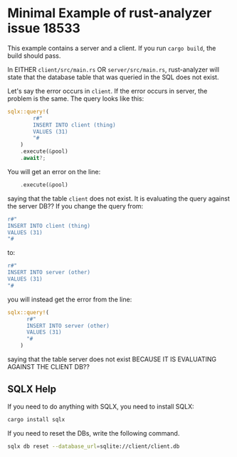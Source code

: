 # Minimal Example of rust-analyzer issue 18533
This example contains a server and a client.
If you run ``cargo build``, the build should pass.

In EITHER ``client/src/main.rs`` OR ``server/src/main.rs``, rust-analyzer will state 
that the database table that was queried in the SQL does not exist.

Let's say the error occurs in ``client``. If the error occurs in server, the 
problem is the same.
The query looks like this:

```rust 
sqlx::query!(
        r#"
        INSERT INTO client (thing)
        VALUES (31)
        "#
    )
    .execute(&pool)
    .await?;
```
You will get an error on the line:
```rust
    .execute(&pool)
```
saying that the table ``client`` does not exist. It is evaluating the query against the server DB??
If you change the query from:
```rust
r#"
INSERT INTO client (thing)
VALUES (31)
"#
```
to:
```rust
r#"
INSERT INTO server (other)
VALUES (31)
"#
```
you will instead get the error from the line:
```rust
sqlx::query!(
      r#"
      INSERT INTO server (other)
      VALUES (31)
      "#
    )
```
saying that the table server does not exist BECAUSE IT IS EVALUATING AGAINST THE CLIENT DB??

## SQLX Help
If you need to do anything with SQLX, you need to install SQLX:
```bash
cargo install sqlx
```
If you need to reset the DBs, write the following command.
```bash
sqlx db reset --database_url=sqlite://client/client.db
```
